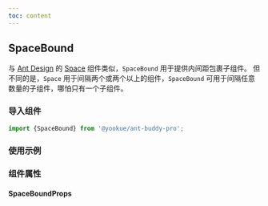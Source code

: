 ```yaml
---
toc: content
---
```


## SpaceBound

与 [Ant Design](https://ant.design/) 的 [Space](https://4x.ant.design/components/space/) 组件类似，`SpaceBound` 用于提供内间距包裹子组件。
但不同的是，`Space` 用于间隔两个或两个以上的组件，`SpaceBound` 可用于间隔任意数量的子组件，哪怕只有一个子组件。

### 导入组件

```jsx | pure
import {SpaceBound} from '@yookue/ant-buddy-pro';
```

### 使用示例

<code src="./demo.zh-CN.tsx"></code>

### 组件属性

#### SpaceBoundProps

<API src="@/layout/SpaceBound/index.tsx" hideTitle></API>

